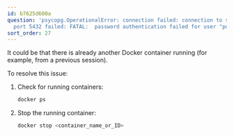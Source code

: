 ```yaml
---
id: b7625d600a
question: 'psycopg.OperationalError: connection failed: connection to server at "127.0.0.1",
  port 5432 failed: FATAL:  password authentication failed for user "postgres"'
sort_order: 27
---
```


It could be that there is already another Docker container running (for example, from a previous session).

To resolve this issue:

1. Check for running containers:
   ```bash
   docker ps
   ```
2. Stop the running container:
   ```bash
   docker stop <container_name_or_ID>
   ```